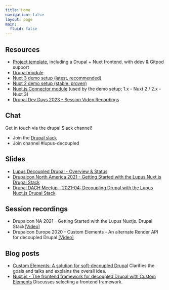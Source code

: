```yaml
---
title: Home
navigation: false
layout: page
main:
  fluid: false
---
```


## Resources

- [Project template](https://github.com/drunomics/lupus-decoupled-project), including a Drupal + Nuxt frontend, with ddev & Gitpod support
- [Drupal module](https://www.drupal.org/project/lupus_decoupled)
- [Nuxt 3 demo setup (latest, recommended)](https://github.com/drunomics/lupus-decoupled-nuxt3-demo)
- [Nuxt 2 demo setup (stable, proven)](https://github.com/drunomics/lupus-decoupled-nuxt-demo)
- [Nuxt.js Connector module](https://github.com/drunomics/nuxtjs-drupal-ce) (used by the demo setup; 1.x - Nuxt 2 / 2.x - Nuxt 3)
- [Drupal Dev Days 2023 - Session Video Recordings](/ddd23)

## Chat

Get in touch via the drupal Slack channel!

* Join the [Drupal slack](https://www.drupal.org/community/contributor-guide/reference-information/talk/tools/slack#s-the-main-drupal-workspace)
* Join channel #lupus-decoupled


## Slides

 * [Lupus Decoupled Drupal - Overview & Status](https://www.slideshare.net/WolfgangZiegler6/lupus-decoupled-drupal-drupal-austria-meetup-202304pdf)
 * [Drupalcon North America 2021 - Getting Started with the Lupus Nuxt.js Drupal Stack](https://www.slideshare.net/nuppla/getting-started-with-the-lupus-nuxtjs-drupal-stack)
 * [Drupal DACH Meetup - 2021-04:  Decoupling Drupal with the Lupus Nuxt.js Drupal Stack](https://www.slideshare.net/nuppla/decoupling-drupal-mit-dem-lupus-nuxtjs-drupal-stack)

## Session recordings

 * Drupalcon NA 2021 - Getting Started with the Lupus Nuxtjs. Drupal Stack[[Video]](https://www.youtube.com/watch?v=dZPeBI-lMAs)
 * Drupalcon Europe 2020 - Custom Elements - An alternate Render API for decoupled Drupal
   [[Video]](https://www.youtube.com/watch?v=je6pYJ6Jzk4)

## Blog posts

 * [Custom Elements: A solution for soft-decoupled Drupal](https://drunomics.com/blog/custom-elements-our-solution-soft-decoupled-drupal)
   Clarifies the goals and talks and explains the overall idea.
 * [Nuxt.js - The frontend framework for decoupled Drupal with Custom Elements](https://drunomics.com/blog/nuxtjs-frontend-framework-decoupled-drupal-custom-elements)
   Discusses selecting a frontend framework.
